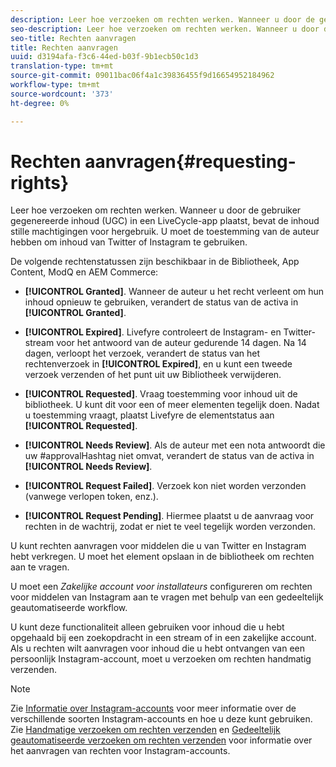 ```yaml
---
description: Leer hoe verzoeken om rechten werken. Wanneer u door de gebruiker gegenereerde inhoud (UGC) in een LiveCycle-app plaatst, bevat de inhoud stille machtigingen voor hergebruik. U moet de toestemming van de auteur hebben om inhoud van Twitter of Instagram te gebruiken.
seo-description: Leer hoe verzoeken om rechten werken. Wanneer u door de gebruiker gegenereerde inhoud (UGC) in een LiveCycle-app plaatst, bevat de inhoud stille machtigingen voor hergebruik. U moet de toestemming van de auteur hebben om inhoud van Twitter of Instagram te gebruiken.
seo-title: Rechten aanvragen
title: Rechten aanvragen
uuid: d3194afa-f3c6-44ed-b03f-9b1ecb50c1d3
translation-type: tm+mt
source-git-commit: 09011bac06f4a1c39836455f9d16654952184962
workflow-type: tm+mt
source-wordcount: '373'
ht-degree: 0%

---
```



# Rechten aanvragen{#requesting-rights}

Leer hoe verzoeken om rechten werken. Wanneer u door de gebruiker gegenereerde inhoud (UGC) in een LiveCycle-app plaatst, bevat de inhoud stille machtigingen voor hergebruik. U moet de toestemming van de auteur hebben om inhoud van Twitter of Instagram te gebruiken.

De volgende rechtenstatussen zijn beschikbaar in de Bibliotheek, App Content, ModQ en AEM Commerce:

* **[!UICONTROL Granted]**. Wanneer de auteur u het recht verleent om hun inhoud opnieuw te gebruiken, verandert de status van de activa in **[!UICONTROL Granted]**.

* **[!UICONTROL Expired]**. Livefyre controleert de Instagram- en Twitter-stream voor het antwoord van de auteur gedurende 14 dagen. Na 14 dagen, verloopt het verzoek, verandert de status van het rechtenverzoek in **[!UICONTROL Expired]**, en u kunt een tweede verzoek verzenden of het punt uit uw Bibliotheek verwijderen.
* **[!UICONTROL Requested]**. Vraag toestemming voor inhoud uit de bibliotheek. U kunt dit voor een of meer elementen tegelijk doen. Nadat u toestemming vraagt, plaatst Livefyre de elementstatus aan **[!UICONTROL Requested]**.
* **[!UICONTROL Needs Review]**. Als de auteur met een nota antwoordt die uw #approvalHashtag niet omvat, verandert de status van de activa in **[!UICONTROL Needs Review]**.

* **[!UICONTROL Request Failed]**. Verzoek kon niet worden verzonden (vanwege verlopen token, enz.).
* **[!UICONTROL Request Pending]**. Hiermee plaatst u de aanvraag voor rechten in de wachtrij, zodat er niet te veel tegelijk worden verzonden.

U kunt rechten aanvragen voor middelen die u van Twitter en Instagram hebt verkregen. U moet het element opslaan in de bibliotheek om rechten aan te vragen.

U moet een *Zakelijke account voor installateurs* configureren om rechten voor middelen van Instagram aan te vragen met behulp van een gedeeltelijk geautomatiseerde workflow.

U kunt deze functionaliteit alleen gebruiken voor inhoud die u hebt opgehaald bij een zoekopdracht in een stream of in een zakelijke account. Als u rechten wilt aanvragen voor inhoud die u hebt ontvangen van een persoonlijk Instagram-account, moet u verzoeken om rechten handmatig verzenden.

>[!NOTE]
>
>Zie [Informatie over Instagram-accounts](/help/using/c-users-creating-accounts-with-studio-access/t-configure-social-accout-instagram/c-about-instagram-accounts.md#c_about_instagram_accounts) voor meer informatie over de verschillende soorten Instagram-accounts en hoe u deze kunt gebruiken. Zie [Handmatige verzoeken om rechten verzenden](/help/using/c-how-requesting-rights-works/c-send-instagram-manual-rights-request.md#c_send_instagram_manual_rights_request) en [Gedeeltelijk geautomatiseerde verzoeken om rechten verzenden](/help/using/c-how-requesting-rights-works/c-send-an-instagram-rights-request-from-the-library.md#c_send_an_instagram_rights_request_from_the_library) voor informatie over het aanvragen van rechten voor Instagram-accounts.

